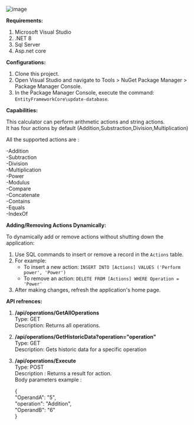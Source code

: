 
![image](https://github.com/elad11310/SimpleCalculator/assets/57447475/7f69ef1f-45fc-4ddf-99ab-c084c0f886fa)



**Requirements:**    

1) Microsoft Visual Studio   
2) .NET 8   
3) Sql Server   
4) Asp.net core  

**Configurations:**  

1. Clone this project.  
2. Open Visual Studio and navigate to Tools > NuGet Package Manager > Package Manager Console.  
3. In the Package Manager Console, execute the command: `EntityFrameworkCore\update-database`.  


**Capabilities:**   

This calculator can perform arithmetic actions and string actions.  
It has four actions by default (Addition,Substraction,Division,Multiplication)  

All the supported actions are :  

   -Addition   
   -Subtraction    
   -Division    
   -Multiplication    
   -Power    
   -Modulus    
   -Compare    
   -Concatenate    
   -Contains    
   -Equals    
   -IndexOf    

**Adding/Removing Actions Dynamically:**  

To dynamically add or remove actions without shutting down the application:  

1. Use SQL commands to insert or remove a record in the `Actions` table.  
2. For example:  
   - To insert a new action: `INSERT INTO [Actions] VALUES ('Perform power', 'Power')`  
   - To remove an action: `DELETE FROM [Actions] WHERE Operation = 'Power'`  
3. After making changes, refresh the application's home page.  


**API refrences:**  

1) **/api/operations/GetAllOperations**  
   Type: GET  
   Description: Returns all operations.  
   
2) **/api/operations/GetHistoricData?operation="operation"**  
   Type: GET  
   Description: Gets historic data for a specific operation  

3) **/api/operations/Execute**  
   Type: POST  
   Description : Returns a result for action.  
   Body parameters example :  
     
   {  
   "OperandA": "5",  
   "operation": "Addition",  
   "OperandB": "6"  
   }  


